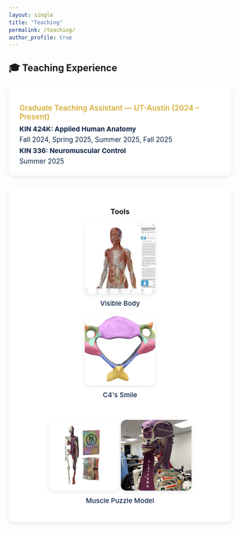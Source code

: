 ```yaml
---
layout: single
title: "Teaching"
permalink: /teaching/
author_profile: true
---
```


<style>
.page__content {
  background-color: #f9fafc;
  color: #0b2545;
  font-family: "Helvetica Neue", "Roboto", sans-serif;
  padding: 1.5rem;
  border-radius: 16px;
  box-shadow: 0 4px 12px rgba(11,37,69,0.12);
}

/* Section title */
.page__content h2 {
  color: #0b2545;
  border-bottom: 1.5px solid rgba(212,175,55,0.4);
  margin-top: 2rem;
  text-align: left;
  font-weight: 600;
  padding-bottom: 0.25rem;
  font-size: 1.1rem;
}

/* Teaching cards */
.teaching-card {
  background-color: #ffffff;
  border-radius: 14px;
  box-shadow: 0 4px 10px rgba(11,37,69,0.08);
  padding: 1.2rem 1.5rem;
  margin-bottom: 1rem;
  transition: transform 0.2s ease, box-shadow 0.2s ease;
  display: block;
  text-align: left;
}
.teaching-card:hover {
  transform: translateY(-4px);
  box-shadow: 0 6px 14px rgba(11,37,69,0.15);
}

/* Card title */
.teaching-card h3 {
  color: #d4af37;
  font-weight: 600;
  font-size: 1.05rem;
  margin-bottom: 0.4rem;
}

/* Description text */
.teaching-card p {
  color: #0b2545;
  font-size: 0.95rem;
  line-height: 1.6;
  margin: 0;
}

/* Tool section */
.tools-card {
  background-color: #ffffff;
  border-radius: 14px;
  box-shadow: 0 4px 10px rgba(11,37,69,0.08);
  padding: 1.5rem;
  margin-top: 1.5rem;
  transition: transform 0.2s ease, box-shadow 0.2s ease;
  text-align: center;
}
.tools-card:hover {
  transform: translateY(-4px);
  box-shadow: 0 6px 14px rgba(11,37,69,0.15);
}

/* Image layout */
.tool-images {
  display: flex;
  justify-content: center;
  gap: 2rem;
  flex-wrap: wrap;
  margin-top: 1rem;
}

.tool-item {
  text-align: center;
}

.tool-item img {
  width: 160px;
  height: 160px;
  border-radius: 12px;
  object-fit: cover;
  box-shadow: 0 3px 8px rgba(11,37,69,0.1);
  transition: transform 0.2s ease;
}

.tool-item img:hover {
  transform: scale(1.05);
}

.tool-item p {
  color: #0b2545;
  font-weight: 500;
  margin-top: 0.6rem;
  font-size: 0.95rem;
}
</style>

## 🎓 Teaching Experience

<div class="teaching-card">
  <h3>Graduate Teaching Assistant — UT-Austin (2024 – Present)</h3>
  <p><strong>KIN 424K: Applied Human Anatomy</strong><br>
  Fall 2024, Spring 2025, Summer 2025, Fall 2025</p>
  <p><strong>KIN 336: Neuromuscular Control</strong><br>
  Summer 2025</p>
</div>

<div class="tools-card">
  <h3>Tools</h3>
  <div class="tool-images">
    <div class="tool-item">
      <img src="/images/visiblebody.jpg" alt="Visible Body Courseware">
      <p>Visible Body</p>
      <img src="/images/C4.jpg" alt="C4">
      <p>C4's Smile</p>
    </div>
    <div class="tool-item">
      <img src="/images/musclepuzzle.jpg" alt="Muscle Puzzles">
      <img src="/images/musclepuzzlehead.jpg" alt="Muscle Puzzles">
      <p>Muscle Puzzle Model</p>
    </div>
  </div>
</div>

